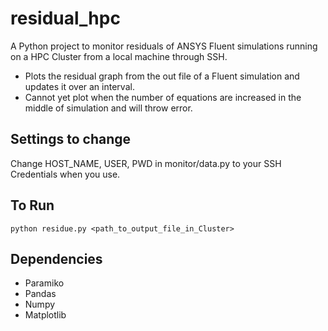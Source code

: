 # residual_hpc
A Python project to monitor residuals of ANSYS Fluent simulations running on a HPC Cluster from a local machine through SSH.

- Plots the residual graph from the out file of a Fluent simulation and updates it over an interval.
- Cannot yet plot when the number of equations are increased in the middle of simulation and will throw error.

## Settings to change
Change HOST_NAME, USER, PWD in monitor/data.py to your SSH Credentials when you use.

## To Run
```
python residue.py <path_to_output_file_in_Cluster>
```

## Dependencies
- Paramiko
- Pandas
- Numpy
- Matplotlib
